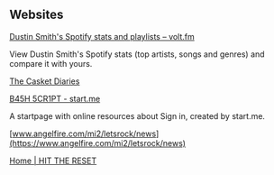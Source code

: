 ## Websites

[Dustin Smith's Spotify stats and playlists – volt.fm](https://volt.fm/user/ntosx6jkxgxmyadb)

View Dustin Smith's Spotify stats (top artists, songs and genres) and compare it with yours.

[The Casket Diaries](https://www.thecasketdiaries.com)

[B45H 5CR1PT - start.me](https://start.me/p/5vn0Qq/b45h-5cr1pt)

A startpage with online resources about Sign in, created by start.me.

[www.angelfire.com/mi2/letsrock/news](https://www.angelfire.com/mi2/letsrock/news)

[Home | HIT THE RESET](https://www.hitthereset.org)